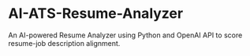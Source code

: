 # AI-ATS-Resume-Analyzer
An AI-powered Resume Analyzer using Python and OpenAI API to score resume-job description alignment.
